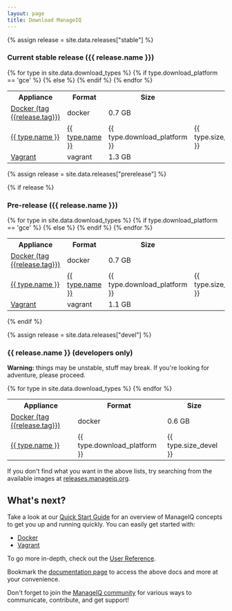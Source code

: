 ```yaml
---
layout: page
title: Download ManageIQ
---
```


{% assign release = site.data.releases["stable"] %}

### Current stable release ({{ release.name }})

<div class="table-responsive">
  <table class="table table-bordered table-hover">
    <tr>
      <th>Appliance</th>
      <th>Format</th>
      <th>Size</th>
    </tr>
    <tr>
      <td><a href="https://hub.docker.com/r/manageiq/manageiq/" onClick="ga('send', 'event', { eventCategory: 'Appliance', eventAction: 'outbound', eventLabel: 'Docker {{release.name}}', transport: 'beacon' });">Docker (tag {{release.tag}})</a></td>
      <td>docker</td>
      <td>0.7 GB</td>
    </tr>
    {% for type in site.data.download_types %}
    <tr>
      {% if type.download_platform == 'gce' %}
      <td><a href="https://console.cloud.google.com/storage/browser/manageiq/" onClick="ga('send', 'event', { eventCategory: 'Appliance', eventAction: 'outbound', eventLabel: '{{type.name}} {{release.name}}', transport: 'beacon' });">{{ type.name }}</a></td>
      {% else %}
      <td><a href="http://releases.manageiq.org/manageiq-{{type.download_platform}}-{{release.filename}}.{{type.ext}}" onClick="ga('send', 'event', { eventCategory: 'Appliance', eventAction: 'download', eventLabel: '{{type.name}} {{release.name}}', transport: 'beacon' });">{{ type.name }}</a></td>
      {% endif %}
      <td>{{ type.download_platform }}</td>
      <td>{{ type.size_stable }}</td>
    </tr>
    {% endfor %}
    <tr>
      <td><a href="https://atlas.hashicorp.com/manageiq/boxes/fine" onClick="ga('send', 'event', { eventCategory: 'Appliance', eventAction: 'outbound', eventLabel: 'Vagrant {{release.name}}', transport: 'beacon' });">Vagrant</a></td>
      <td>vagrant</td>
      <td>1.3 GB</td>
    </tr>
  </table>
</div>



{% assign release = site.data.releases["prerelease"] %}

{% if release %}

### Pre-release ({{ release.name }})

<div class="table-responsive">
  <table class="table table-bordered table-hover">
    <tr>
      <th>Appliance</th>
      <th>Format</th>
      <th>Size</th>
    </tr>
    <tr>
      <td><a href="https://hub.docker.com/r/manageiq/manageiq/" onClick="ga('send', 'event', { eventCategory: 'Appliance', eventAction: 'outbound', eventLabel: 'Docker {{release.name}}', transport: 'beacon' });">Docker (tag {{release.tag}})</a></td>
      <td>docker</td>
      <td>0.7 GB</td>
    </tr>
    {% for type in site.data.download_types %}
    <tr>
      {% if type.download_platform == 'gce' %}
      <td><a href="https://console.cloud.google.com/storage/browser/manageiq/" onClick="ga('send', 'event', { eventCategory: 'Appliance', eventAction: 'outbound', eventLabel: '{{type.name}} {{release.name}}', transport: 'beacon' });">{{ type.name }}</a></td>
      {% else %}
      <td><a href="http://releases.manageiq.org/manageiq-{{type.download_platform}}-{{release.filename}}.{{type.ext}}" onClick="ga('send', 'event', { eventCategory: 'Appliance', eventAction: 'download', eventLabel: '{{type.name}} {{release.name}}', transport: 'beacon' });">{{ type.name }}</a></td>
      {% endif %}
      <td>{{ type.download_platform }}</td>
      <td>{{ type.size_pre }}</td>
    </tr>
    {% endfor %}
    <tr>
      <td><a href="https://atlas.hashicorp.com/manageiq/boxes/fine" onClick="ga('send', 'event', { eventCategory: 'Appliance', eventAction: 'outbound', eventLabel: 'Vagrant {{release.name}}', transport: 'beacon' });">Vagrant</a></td>
      <td>vagrant</td>
      <td>1.1 GB</td>
    </tr>
  </table>
</div>

{% endif %}

{% assign release = site.data.releases["devel"] %}

### {{ release.name }} (developers only)

**Warning:** things may be unstable, stuff may break. If you're looking for adventure, please proceed.

<div class="table-responsive">
  <table class="table table-bordered table-hover">
    <tr>
      <th>Appliance</th>
      <th>Format</th>
      <th>Size</th>
    </tr>
    <tr>
      <td><a href="https://hub.docker.com/r/manageiq/manageiq/" onClick="ga('send', 'event', { eventCategory: 'Appliance', eventAction: 'outbound', eventLabel: 'Docker {{release.name}}', transport: 'beacon' });">Docker (tag {{release.tag}})</a></td>
      <td>docker</td>
      <td>0.6 GB</td>
    </tr>
    {% for type in site.data.download_types %}
    <tr>
      <td><a href="http://releases.manageiq.org/manageiq-{{type.download_platform}}-{{release.filename}}.{{type.ext}}" onClick="ga('send', 'event', { eventCategory: 'Appliance', eventAction: 'download', eventLabel: '{{type.name}} {{release.name}}', transport: 'beacon' });">{{ type.name }}</a></td>
      <td>{{ type.download_platform }}</td>
      <td>{{ type.size_devel }}</td>
    </tr>
    {% endfor %}
  </table>
</div>

If you don't find what you want in the above lists, try searching from the available images at [releases.manageiq.org][].

## What's next?

Take a look at our [Quick Start Guide][] for an overview of ManageIQ concepts to get you up and running quickly. You can easily get started with:

- [Docker][]
- [Vagrant][]

To go more in-depth, check out the [User Reference][].

Bookmark the [documentation page][] to access the above docs and more at your convenience.

Don't forget to join the [ManageIQ community][] for various ways to communicate, contribute, and get support!

[releases.manageiq.org]: http://releases.manageiq.org/
[Quick Start Guide]:     /docs/get-started/
[Docker]:                /docs/get-started/docker
[Vagrant]:               /docs/get-started/vagrant
[User Reference]:        /docs/reference/
[documentation page]:    /docs/
[ManageIQ community]:    /community/
